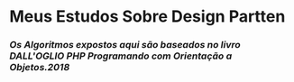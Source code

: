 # Meus Estudos Sobre Design Partten
### *Os Algoritmos expostos aqui são baseados no livro DALL'OGLIO PHP __Programando com Orientação a Objetos__.2018*
